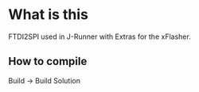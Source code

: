 # What is this

FTDI2SPI used in J-Runner with Extras for the xFlasher.

## How to compile

Build -> Build Solution
